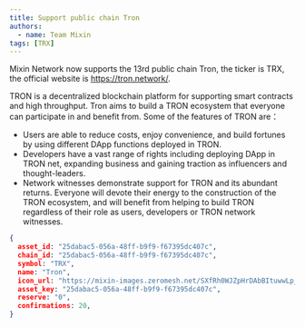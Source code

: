 ```yaml
---
title: Support public chain Tron
authors:  
  - name: Team Mixin
tags: [TRX]
---
```


Mixin Network now supports the 13rd public chain Tron, the ticker is TRX, the official website is <https://tron.network/>.

TRON is a decentralized blockchain platform for supporting smart contracts and high throughput. 
Tron aims to build a TRON ecosystem that everyone can participate in and benefit from. Some of the features of TRON are：
* Users are able to reduce costs, enjoy convenience, and build fortunes by using different DApp functions deployed in TRON.
* Developers have a vast range of rights including deploying DApp in TRON net, expanding business and gaining traction as influencers and thought-leaders.
* Network witnesses demonstrate support for TRON and its abundant returns.
Everyone will devote their energy to the construction of the TRON ecosystem, and will benefit from helping to build TRON regardless of their role as users, developers or TRON network witnesses.



```json
{
  asset_id: "25dabac5-056a-48ff-b9f9-f67395dc407c",
  chain_id: "25dabac5-056a-48ff-b9f9-f67395dc407c",
  symbol: "TRX",
  name: "Tron",
  icon_url: "https://mixin-images.zeromesh.net/SXfRh0WJZpHrDAbBItuwwLp_TPML7hrbAPHGIz_EQRga0fFm5yGtNd55_W0ZZv9HRj_6W6kE4O4tq8W78mutAPE=s128";;,
  asset_key: "25dabac5-056a-48ff-b9f9-f67395dc407c",
  reserve: "0",
  confirmations: 20,
}
```
